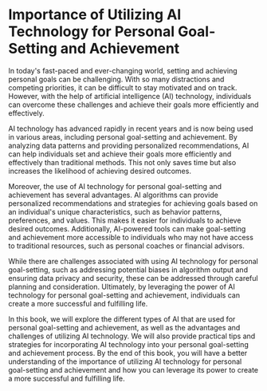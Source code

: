 Importance of Utilizing AI Technology for Personal Goal-Setting and Achievement
=============================================================================================

In today's fast-paced and ever-changing world, setting and achieving personal goals can be challenging. With so many distractions and competing priorities, it can be difficult to stay motivated and on track. However, with the help of artificial intelligence (AI) technology, individuals can overcome these challenges and achieve their goals more efficiently and effectively.

AI technology has advanced rapidly in recent years and is now being used in various areas, including personal goal-setting and achievement. By analyzing data patterns and providing personalized recommendations, AI can help individuals set and achieve their goals more efficiently and effectively than traditional methods. This not only saves time but also increases the likelihood of achieving desired outcomes.

Moreover, the use of AI technology for personal goal-setting and achievement has several advantages. AI algorithms can provide personalized recommendations and strategies for achieving goals based on an individual's unique characteristics, such as behavior patterns, preferences, and values. This makes it easier for individuals to achieve desired outcomes. Additionally, AI-powered tools can make goal-setting and achievement more accessible to individuals who may not have access to traditional resources, such as personal coaches or financial advisors.

While there are challenges associated with using AI technology for personal goal-setting, such as addressing potential biases in algorithm output and ensuring data privacy and security, these can be addressed through careful planning and consideration. Ultimately, by leveraging the power of AI technology for personal goal-setting and achievement, individuals can create a more successful and fulfilling life.

In this book, we will explore the different types of AI that are used for personal goal-setting and achievement, as well as the advantages and challenges of utilizing AI technology. We will also provide practical tips and strategies for incorporating AI technology into your personal goal-setting and achievement process. By the end of this book, you will have a better understanding of the importance of utilizing AI technology for personal goal-setting and achievement and how you can leverage its power to create a more successful and fulfilling life.
